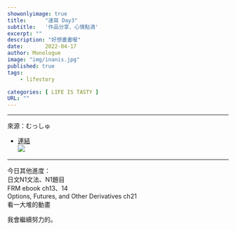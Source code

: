 ```yaml
---
showonlyimage: true
title:      "速寫 Day3"
subtitle:   '作品分享、心情點滴'
excerpt: ""
description: "好想畫畫喔"
date:       2022-04-17
author: Monologue    
image: "img/inanis.jpg"
published: true 
tags:
    - lifestory

categories: [ LIFE IS TASTY ]
URL: ""
---
```

***
來源：むっしゅ  
* [連結](https://twitter.com/omu001)  
![](/blog/sketch/d3-1.jpg)
***
今日其他進度：  
日文N1文法、N1題目  
FRM ebook ch13、14  
Options, Futures, and Other Derivatives ch21  
看一大堆的動畫  
  
我會繼續努力的。
<!--more-->
